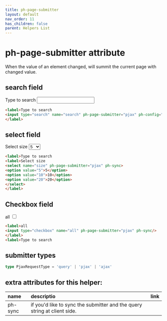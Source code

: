 ```yaml
---
title: ph-page-submitter
layout: default
nav_order: 11
has_children: false
parent: Helpers List
---
```


# ph-page-submitter attribute

When the value of an element changed, will summit the current page with changed value.


## search field
<div class="code-example" markdown="1">
<label>Type to search
<input type="search" name="search" ph-page-submitter="pjax" ph-config="delay::1500" ph-sync/>
</label>
</div>

```html
<label>Type to search
<input type="search" name="search" ph-page-submitter="pjax" ph-config="delay::1500" ph-sync />
</label>
```

## select field

<div class="code-example" markdown="1">
<label>Select size
<select name="size" ph-page-submitter="pjax" ph-sync>
<option value="5">5</option>
<option value="10">10</option>
<option value="20">20</option>
</select>
</label>
</div>

```html
<label>Type to search
<label>Select size
<select name="size" ph-page-submitter="pjax" ph-sync>
<option value="5">5</option>
<option value="10">10</option>
<option value="20">20</option>
</select>
</label>
```

## Checkbox field

<div class="code-example" markdown="1">
<label>all
<input type="checkbox" name="all" ph-page-submitter="pjax" ph-sync/>
</label>
</div>

```html
<label>all
<input type="checkbox" name="all" ph-page-submitter="pjax" ph-sync/>
</label>
<label>Type to search
```

## submitter types

```typescript
type PjaxRequestType = 'query' | 'pjax' | 'ajax'
```

## extra attributes for this helper:

| name         | descriptio        | link |
|:-------------|:------------------|------|
| ph-sync    | if you'd like to sync the submitter and the query string at client side.  | |

